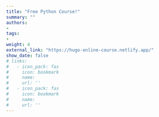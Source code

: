 ```yaml
---
title: "Free Python Course!"
summary: ""
authors:
- 
tags:
- 
weight: 4
external_link: "https://hugo-online-course.netlify.app/"
show_date: false
# links:
#   - icon_pack: fas
#     icon: bookmark
#     name: 
#     url: ''
#   - icon_pack: fas
#     icon: bookmark
#     name: 
#     url: ''
---
```



